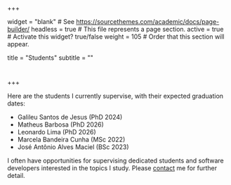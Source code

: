 +++

widget = "blank"  # See https://sourcethemes.com/academic/docs/page-builder/
headless = true  # This file represents a page section.
active = true  # Activate this widget? true/false
weight = 105  # Order that this section will appear.

title = "Students"
subtitle = ""

# 

+++

Here are the students I currently supervise, with their expected graduation dates:

* Galileu Santos de Jesus (PhD 2024)
* Matheus Barbosa (PhD 2026)
* Leonardo Lima (PhD 2026)
* Marcela Bandeira Cunha (MSc 2022)
* José Antônio Alves Maciel (BSc 2023)

I often have opportunities for supervising dedicated students and software developers  interested in the topics I study. Please [contact](#contact) me for further detail. 